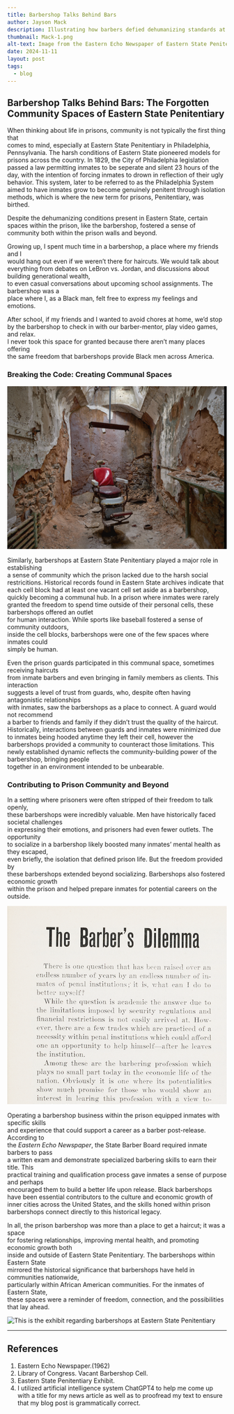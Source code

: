 ```yaml
---
title: Barbershop Talks Behind Bars  
author: Jayson Mack  
description: Illustrating how barbers defied dehumanizing standards at Eastern State Penitentiary.  
thumbnail: Mack-1.png
alt-text: Image from the Eastern Echo Newspaper of Eastern State Penitentiary Barbershop.
date: 2024-11-11  
layout: post  
tags:  
  - blog   
---
```


## Barbershop Talks Behind Bars: The Forgotten Community Spaces of Eastern State Penitentiary  

When thinking about life in prisons, community is not typically the first thing that  
comes to mind, especially at Eastern State Penitentiary in Philadelphia, Pennsylvania.
The harsh conditions of Eastern State pioneered models for prisons across the country.
In 1829, the City of Philadelphia legislation passed a law permitting inmates to be
seperate and silent 23 hours of the day, with the intention of forcing inmates to drown 
in reflection of their ugly behavior. This system, later to be referred to as the Philadelphia
System aimed to have inmates grow to become genuinely penitent through isolation methods, which
is where the new term for prisons, Penitentiary, was birthed.

Despite the dehumanizing conditions present in Eastern State, certain spaces within the prison,
like the barbershop, fostered a sense of community both within the prison walls and beyond.  

Growing up, I spent much time in a barbershop, a place where my friends and I  
would hang out even if we weren’t there for haircuts. We would talk about  
everything from debates on LeBron vs. Jordan, and discussions about building generational wealth,  
to even casual conversations about upcoming school assignments. The barbershop was a  
place where I, as a Black man, felt free to express my feelings and emotions.  

After school, if my friends and I wanted to avoid chores at home, we’d stop  
by the barbershop to check in with our barber-mentor, play video games, and relax.  
I never took this space for granted because there aren’t many places offering  
the same freedom that barbershops provide Black men across America.  

### Breaking the Code: Creating Communal Spaces  

![Here you see the remains of what a barbershop cell looked like](/assets/img/Mack-2.png)  

Similarly, barbershops at Eastern State Penitentiary played a major role in establishing  
a sense of community which the prison lacked due to the harsh social restricitions. Historical records 
found in Eastern State archives indicate that each cell block had at least one vacant cell set aside as a 
barbershop, quickly becoming a communal hub. In a prison where inmates were rarely granted
the freedom to spend time outside of their personal cells, these barbershops offered an outlet  
for human interaction. While sports like baseball fostered a sense of community outdoors,  
inside the cell blocks, barbershops were one of the few spaces where inmates could  
simply be human.  

Even the prison guards participated in this communal space, sometimes receiving haircuts  
from inmate barbers and even bringing in family members as clients. This interaction  
suggests a level of trust from guards, who, despite often having antagonistic relationships  
with inmates, saw the barbershops as a place to connect. A guard would not recommend  
a barber to friends and family if they didn’t trust the quality of the haircut. 
Historically, interactions between guards and inmates were minimized due to inmates being hooded
anytime they left their cell, however the barbershops provided a community to counteract those limitations.
This newly established dynamic reflects the community-building power of the barbershop, bringing people  
together in an environment intended to be unbearable.   

### Contributing to Prison Community and Beyond  

In a setting where prisoners were often stripped of their freedom to talk openly,  
these barbershops were incredibly valuable. Men have historically faced societal challenges  
in expressing their emotions, and prisoners had even fewer outlets. The opportunity  
to socialize in a barbershop likely boosted many inmates’ mental health as they escaped,  
even briefly, the isolation that defined prison life. But the freedom provided by  
these barbershops extended beyond socializing. Barbershops also fostered economic growth  
within the prison and helped prepare inmates for potential careers on the outside.  

![This is the newspaper article about the barbershops in Eastern State published in the Eastern Echo Newspaper in 1962](/assets/img/Mack-1.png)  

Operating a barbershop business within the prison equipped inmates with specific skills  
and experience that could support a career as a barber post-release. According to  
the *Eastern Echo Newspaper*, the State Barber Board required inmate barbers to pass  
a written exam and demonstrate specialized barbering skills to earn their title. This  
practical training and qualification process gave inmates a sense of purpose and perhaps  
encouraged them to build a better life upon release. Black barbershops have been essential 
contributors to the culture and economic growth of inner cities across the United States,
and the skills honed within prison barbershops connect directly to this historical legacy.  

In all, the prison barbershop was more than a place to get a haircut; it was a space  
for fostering relationships, improving mental health, and promoting economic growth both  
inside and outside of Eastern State Penitentiary. The barbershops within Eastern State  
mirrored the historical significance that barbershops have held in communities nationwide,  
particularly within African American communities. For the inmates of Eastern State,  
these spaces were a reminder of freedom, connection, and the possibilities that lay ahead.  

![This is the exhibit regarding barbershops at Eastern State Penitentiary](/assets/img/Mack-3.jpeg)  

---

## References  

1. Eastern Echo Newspaper.(1962)
2. Library of Congress. Vacant Barbershop Cell.
3. Eastern State Penitentiary Exhibit. 
4. I utilized artificial intelligence system ChatGPT4 to help me come up with a title for my 
news article as well as to proofread my text to ensure that my blog post is grammatically correct.
